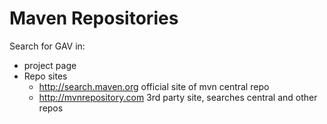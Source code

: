 # Maven Repositories

Search for GAV in:
* project page
* Repo sites
	* http://search.maven.org official site of mvn central repo
	* http://mvnrepository.com 3rd party site, searches central and other repos
